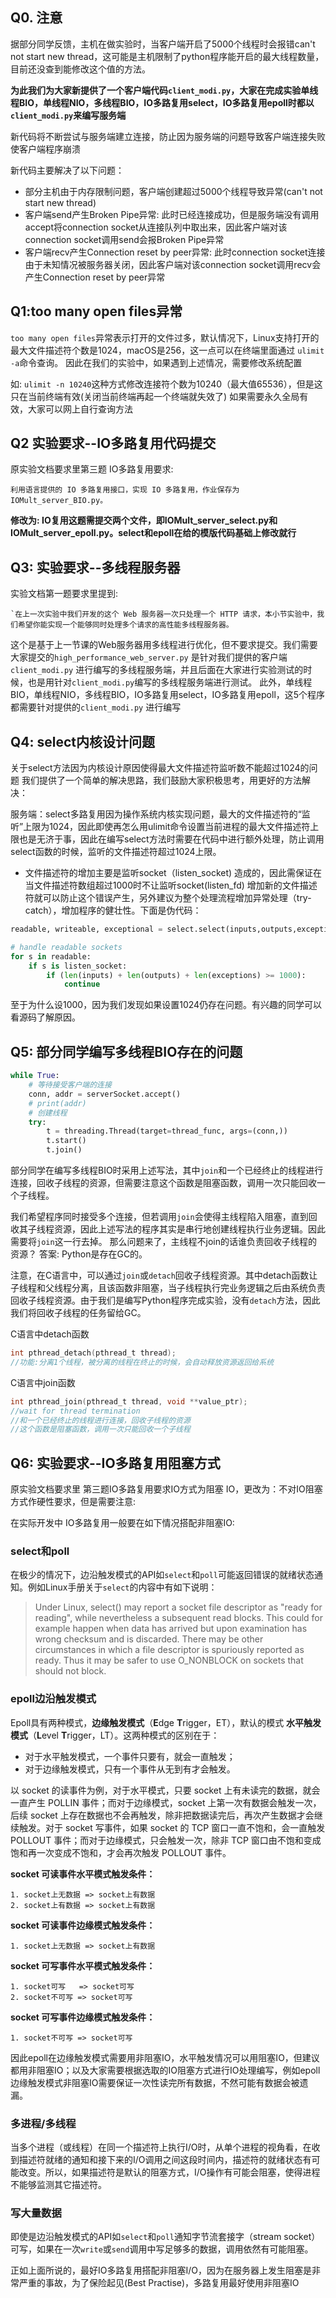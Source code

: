 ## Q0. 注意

据部分同学反馈，主机在做实验时，当客户端开启了5000个线程时会报错can't not start new thread，这可能是主机限制了python程序能开启的最大线程数量，目前还没查到能修改这个值的方法。

**为此我们为大家新提供了一个客户端代码`client_modi.py`，大家在完成实验单线程BIO，单线程NIO，多线程BIO，IO多路复用select，IO多路复用epoll时都以`client_modi.py`来编写服务端**

新代码将不断尝试与服务端建立连接，防止因为服务端的问题导致客户端连接失败使客户端程序崩溃

新代码主要解决了以下问题：
 - 部分主机由于内存限制问题，客户端创建超过5000个线程导致异常(can't not start new thread)
 - 客户端send产生Broken Pipe异常:  此时已经连接成功，但是服务端没有调用accept将connection socket从连接队列中取出来，因此客户端对该connection socket调用send会报Broken Pipe异常
 - 客户端recv产生Connection reset by peer异常: 此时connection socket连接由于未知情况被服务器关闭，因此客户端对该connection socket调用recv会产生Connection reset by peer异常

 
## Q1:too many open files异常

`too many open files`异常表示打开的文件过多，默认情况下，Linux支持打开的最大文件描述符个数是1024，macOS是256，这一点可以在终端里面通过 `ulimit -a`命令查询。
因此在我们的实验中，如果遇到上述情况，需要修改系统配置

如: `ulimit -n 10240`这种方式修改连接符个数为10240（最大值65536），但是这只在当前终端有效(关闭当前终端再起一个终端就失效了)
如果需要永久全局有效，大家可以网上自行查询方法

## Q2 实验要求--IO多路复用代码提交

原实验文档要求里第三题 IO多路复用要求: 
```
利用语言提供的 IO 多路复用接口，实现 IO 多路复用，作业保存为 IOMult_server_BIO.py。
```
**修改为: 
IO复用这题需提交两个文件，即IOMult_server_select.py和IOMult_server_epoll.py。select和epoll在给的模版代码基础上修改就行**

## Q3: 实验要求--多线程服务器

实验文档第一题要求里提到: 
```
`在上一次实验中我们开发的这个 Web 服务器一次只处理一个 HTTP 请求，本小节实验中，我们希望你能实现一个能够同时处理多个请求的高性能多线程服务器。
```
这个是基于上一节课的Web服务器用多线程进行优化，但不要求提交。我们需要大家提交的`high_performance_web_server.py`  是针对我们提供的客户端`client_modi.py`  进行编写的多线程服务端，并且后面在大家进行实验测试的时候，也是用针对`client_modi.py`编写的多线程服务端进行测试。 此外，单线程BIO，单线程NIO，多线程BIO，IO多路复用select，IO多路复用epoll，这5个程序都需要针对提供的`client_modi.py` 进行编写


## Q4: select内核设计问题

关于select方法因为内核设计原因使得最大文件描述符监听数不能超过1024的问题
我们提供了一个简单的解决思路，我们鼓励大家积极思考，用更好的方法解决：

服务端：select多路复用因为操作系统内核实现问题，最大的文件描述符的“监听”上限为1024，因此即使再怎么用ulimit命令设置当前进程的最大文件描述符上限也是无济于事，因此在编写select方法时需要在代码中进行额外处理，防止调用select函数的时候，监听的文件描述符超过1024上限。

- 文件描述符的增加主要是监听socket（listen_socket) 造成的，因此需保证在当文件描述符数组超过1000时不让监听socket(listen_fd) 增加新的文件描述符就可以防止这个错误产生，另外建议为整个处理流程增加异常处理（try-catch），增加程序的健壮性。下面是伪代码：
```python
readable, writeable, exceptional = select.select(inputs,outputs,exceptions)

# handle readable sockets
for s in readable:
	if s is listen_socket:
		if (len(inputs) + len(outputs) + len(exceptions) >= 1000):
			continue
```
至于为什么设1000，因为我们发现如果设置1024仍存在问题。有兴趣的同学可以看源码了解原因。

## Q5: 部分同学编写多线程BIO存在的问题
```python
while True:
	# 等待接受客户端的连接
	conn, addr = serverSocket.accept()
	# print(addr)
	# 创建线程
	try:
		t = threading.Thread(target=thread_func, args=(conn,))
		t.start()
		t.join()
```
部分同学在编写多线程BIO时采用上述写法，其中`join`和一个已经终止的线程进行连接，回收子线程的资源，但需要注意这个函数是阻塞函数，调用一次只能回收一个子线程。

我们希望程序同时接受多个连接，但若调用`join`会使得主线程陷入阻塞，直到回收其子线程资源，因此上述写法的程序其实是串行地创建线程执行业务逻辑。因此需要将`join`这一行去掉。
那么问题来了，主线程不join的话谁负责回收子线程的资源？ 答案: Python是存在GC的。

注意，在C语言中，可以通过`join`或`detach`回收子线程资源。其中detach函数让子线程和父线程分离，且该函数非阻塞，当子线程执行完业务逻辑之后由系统负责回收子线程资源。由于我们是编写Python程序完成实验，没有`detach`方法，因此我们将回收子线程的任务留给GC。

C语言中detach函数
```c
int pthread_detach(pthread_t thread);
//功能:分离1个线程，被分离的线程在终止的时候，会自动释放资源返回给系统
```
C语言中join函数
```c
int pthread_join(pthread_t thread, void **value_ptr);
//wait for thread termination
//和一个已经终止的线程进行连接，回收子线程的资源
//这个函数是阻塞函数，调用一次只能回收一个子线程
```


## Q6: 实验要求--IO多路复用阻塞方式

原实验文档要求里 第三题IO多路复用要求IO方式为阻塞 IO，更改为：不对IO阻塞方式作硬性要求，但是需要注意:

在实际开发中 IO多路复用一般要在如下情况搭配非阻塞IO: 

### select和poll
在极少的情况下，边沿触发模式的API如`select`和`poll`可能返回错误的就绪状态通知。例如Linux手册关于`select`的内容中有如下说明：

> Under Linux, select() may report a socket file descriptor as "ready for reading", while nevertheless a subsequent read blocks. This could for example happen when data has arrived but upon examination has wrong checksum and is discarded. There may be other circumstances in which a file descriptor is spuriously reported as ready. Thus it may be safer to use O_NONBLOCK on sockets that should not block.


### epoll边沿触发模式
Epoll具有两种模式，**边缘触发模式**（**E**dge **T**rigger，ET），默认的模式 **水平触发模式**（**L**evel **T**rigger，LT）。这两种模式的区别在于：
-   对于水平触发模式，一个事件只要有，就会一直触发；
-   对于边缘触发模式，只有一个事件从无到有才会触发。

以 socket 的读事件为例，对于水平模式，只要 socket 上有未读完的数据，就会一直产生 POLLIN 事件；而对于边缘模式，socket 上第一次有数据会触发一次，后续 socket 上存在数据也不会再触发，除非把数据读完后，再次产生数据才会继续触发。对于 socket 写事件，如果 socket 的 TCP 窗口一直不饱和，会一直触发 POLLOUT 事件；而对于边缘模式，只会触发一次，除非 TCP 窗口由不饱和变成饱和再一次变成不饱和，才会再次触发 POLLOUT 事件。

**socket 可读事件水平模式触发条件：**
```
1. socket上无数据 => socket上有数据
2. socket上有数据 => socket上有数据
```

**socket 可读事件边缘模式触发条件：**

```
1. socket上无数据 => socket上有数据
```

**socket 可写事件水平模式触发条件：**

```
1. socket可写   => socket可写
2. socket不可写 => socket可写
```

**socket 可写事件边缘模式触发条件：**

```
1. socket不可写 => socket可写
```

因此epoll在边缘触发模式需要用非阻塞IO，水平触发情况可以用阻塞IO，但建议都用非阻塞IO；以及大家需要根据选取的IO阻塞方式进行IO处理编写，例如epoll边缘触发模式非阻塞IO需要保证一次性读完所有数据，不然可能有数据会被遗漏。

### 多进程/多线程
当多个进程（或线程）在同一个描述符上执行I/O时，从单个进程的视角看，在收到描述符就绪的通知和接下来的I/O调用之间这段时间内，描述符的就绪状态有可能改变。所以，如果描述符是默认的阻塞方式，I/O操作有可能会阻塞，使得进程不能够监测其它描述符。

### 写大量数据
即使是边沿触发模式的API如`select`和`poll`通知字节流套接字（stream socket）可写，如果在一次`write`或`send`调用中写足够多的数据，调用依然有可能阻塞。

正如上面所说的，最好IO多路复用搭配非阻塞I/O，因为在服务器上发生阻塞是非常严重的事故，为了保险起见(Best Practise)，多路复用最好使用非阻塞IO




